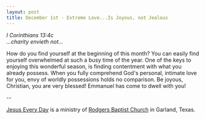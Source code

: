 ```yaml
---
layout: post
title: December 1st - Extreme Love...Is Joyous, not Jealous
---
```


_I Corinthians 13:4c  
...charity envieth not..._

How do you find yourself at the beginning of this month? You can
easily find yourself overwhelmed at such a busy time of the year. One
of the keys to enjoying this wonderful season, is finding contentment
with what you already possess. When you fully comprehend God's
personal, intimate love for you, envy of worldly possessions holds no
comparison. Be joyous, Christian, you are very blessed! Emmanuel has
come to dwell with you!

 --

<a href=http://jesuseveryday.net>Jesus Every Day</a> is a ministry of <a href=http://rodgersbaptist.net>Rodgers Baptist Church</a> in Garland, Texas.
